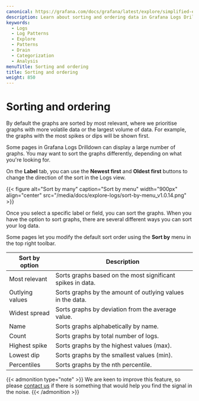 ```yaml
---
canonical: https://grafana.com/docs/grafana/latest/explore/simplified-exploration/logs/ordering/
description: Learn about sorting and ordering data in Grafana Logs Drilldown.
keywords:
  - Logs
  - Log Patterns
  - Explore
  - Patterns
  - Drain
  - Categorization
  - Analysis
menuTitle: Sorting and ordering
title: Sorting and ordering
weight: 850
---
```


# Sorting and ordering

By default the graphs are sorted by most relevant, where we prioritise graphs with more volatile data or the largest volume of data. For example, the graphs with the most spikes or dips will be shown first.

Some pages in Grafana Logs Drilldown can display a large number of graphs. You may want to sort the graphs differently, depending on what you're looking for.

On the **Label** tab, you can use the **Newest first** and **Oldest first** buttons to change the direction of the sort in the Logs view. 

<!-- Make updating the screenshots easier by putting the Logs Drilldown version in the file name. This lets everyone know the last time the screenshots were updated.-->
{{< figure alt="Sort by many" caption="Sort by menu" width="900px" align="center" src="/media/docs/explore-logs/sort-by-menu_v1.0.14.png" >}}

Once you select a specific label or field, you can sort the graphs. When you have the option to sort graphs, there are several different ways you can sort your log data.

Some pages let you modify the default sort order using the **Sort by** menu in the top right toolbar.

| Sort by option  | Description                                                |
| --------------- | ---------------------------------------------------------- |
| Most relevant   | Sorts graphs based on the most significant spikes in data. |
| Outlying values | Sorts graphs by the amount of outlying values in the data. |
| Widest spread   | Sorts graphs by deviation from the average value.          |
| Name            | Sorts graphs alphabetically by name.                       |
| Count           | Sorts graphs by total number of logs.                      |
| Highest spike   | Sorts graphs by the highest values (max).                  |
| Lowest dip      | Sorts graphs by the smallest values (min).                 |
| Percentiles     | Sorts graphs by the nth percentile.                        |

{{< admonition type="note" >}}
We are keen to improve this feature, so please [contact us](https://forms.gle/1sYWCTPvD72T1dPH9) if there is something that would help you find the signal in the noise.
{{< /admonition >}}
